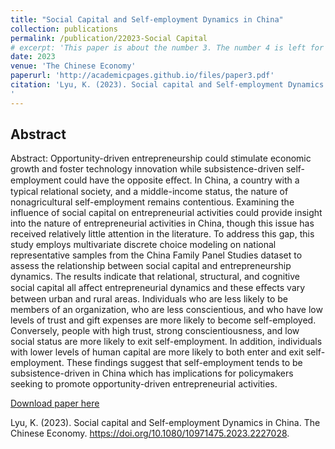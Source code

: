 ```yaml
---
title: "Social Capital and Self-employment Dynamics in China"
collection: publications
permalink: /publication/22023-Social Capital
# excerpt: 'This paper is about the number 3. The number 4 is left for future work.'
date: 2023
venue: 'The Chinese Economy'
paperurl: 'http://academicpages.github.io/files/paper3.pdf'
citation: 'Lyu, K. (2023). Social capital and Self-employment Dynamics in China. The Chinese Economy. https://doi.org/10.1080/10971475.2023.2227028
'
---
```

## Abstract

Abstract: Opportunity-driven entrepreneurship could stimulate economic growth and foster technology innovation while subsistence-driven self-employment could have the opposite eﬀect.  In China, a country with a typical relational society, and a middle-income status, the nature of nonagricultural self-employment remains contentious. Examining the influence of social capital on entrepreneurial activities could provide insight into the nature of entrepreneurial activities in China, though this issue has received relatively little attention in the literature. To address this gap, this study employs multivariate discrete choice modeling on national representative samples from the China Family Panel Studies dataset to assess the relationship between social capital and entrepreneurship dynamics. The results indicate that relational, structural, and cognitive social capital all aﬀect entrepreneurial dynamics and these eﬀects vary between urban and rural areas. Individuals who are less likely to be members of an organization, who are less conscientious, and who have low levels of trust and gift expenses are more likely to become self-employed. Conversely, people with high trust, strong conscientiousness, and low social status are more likely to exit self-employment. In addition, individuals with lower levels of human capital are more likely to both enter and exit self-employment. These findings suggest that self-employment tends to be subsistence-driven in China which has implications for policymakers seeking to promote opportunity-driven entrepreneurial activities.

[Download paper here](http://academicpages.github.io/files/paper3.pdf)

Lyu, K. (2023). Social capital and Self-employment Dynamics in China. The Chinese Economy. https://doi.org/10.1080/10971475.2023.2227028.
